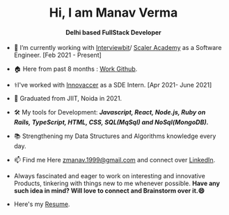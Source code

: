 <h1 align="center">Hi, I am Manav Verma</h1>
<h4 align="center">Delhi based FullStack Developer</h4>


- 🔭 I’m currently working with [Interviewbit](https://www.interviewbit.com)/ [Scaler Academy](https://www.scaler.com) as a Software Engineer. [Feb 2021 - Present]
- 🏠 Here from past 8 months : [Work Github](https://github.com/manavscaler).
- ⚕️I've worked with [Innovaccer](https://innovaccer.com) as a SDE Intern. [Apr 2021- June 2021] 
- 🏫 Graduated from JIIT, Noida in 2021. 

- 🛠️ My tools for Development: _**Javascript, React, Node.js, Ruby on Rails, TypeScript, HTML, CSS, SQL(MqSql) and NoSql(MongoDB).**_ 

- 📚 Strengthening my Data Structures and Algorithms knowledge every day.

- 📫 Find me Here [zmanav.1999@gmail.com](zmanav.1999@gmail.com) and connect over [LinkedIn](https://www.linkedin.com/in/vmanav).

- Always fascinated and eager to work on interesting and innovative Products, tinkering with things new to me whenever possible. **Have any such idea in mind? Will love to connect and Brainstorm over it.😄**

- Here's my [Resume](https://drive.google.com/file/d/1rnB1amS90XLAJCmgz5VlABS1By0xIgEa).
